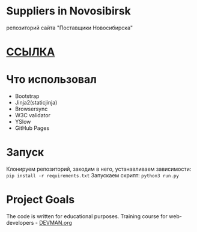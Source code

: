 # Suppliers in Novosibirsk

репозиторий сайта "Поставщики Новосибирска" 

# [ССЫЛКА](https://romanyakovlev.github.io/22_proto_markup/pages/index.html)
# Что использовал
- Bootstrap
- Jinja2(staticjinja)
- Browsersync
- W3C validator
- YSlow
- GitHub Pages

# Запуск
Клонируем репозиторий, заходим в него, устанавливаем зависимости:
``
pip install -r requirements.txt
``
Запускаем скрипт:
``
python3 run.py
``

# Project Goals

The code is written for educational purposes. Training course for web-developers - [DEVMAN.org](https://devman.org)

